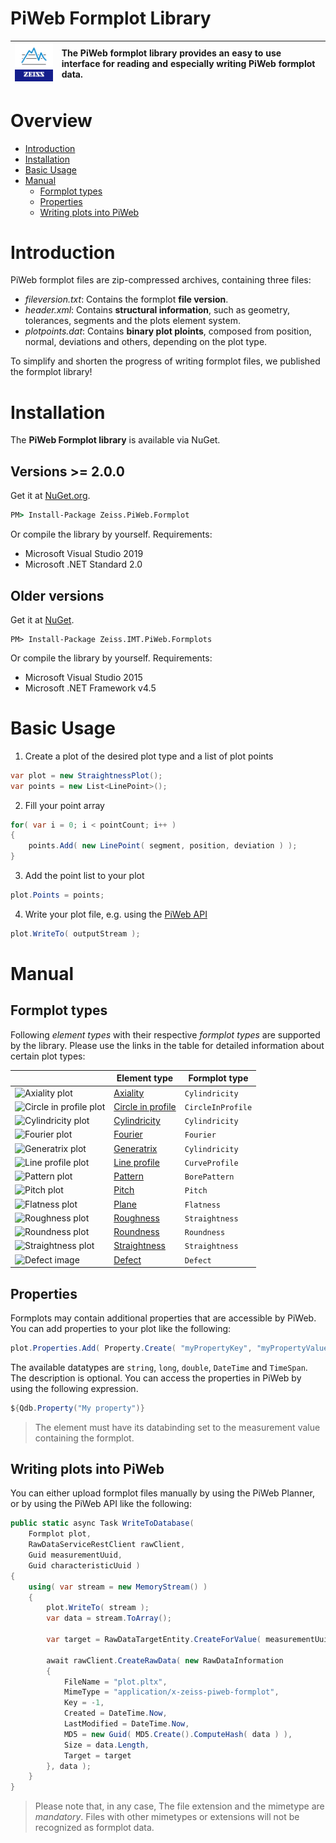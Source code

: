 [logo]: docs/gfx/Logo.png "PiWeb Logo"
[axiality]: docs/gfx/32px/AxialityplotElement.png "Axiality plot"
[pattern]: docs/gfx/32px/BorepatternplotElement.png "Pattern plot"
[roundness]: docs/gfx/32px/CircleplotElement.png "Roundness plot"
[circleinprofile]: docs/gfx/32px/CircleprofileplotElement.png "Circle in profile plot"
[lineprofile]:docs/gfx/32px/CurveplotElement.png "Line profile plot"
[cylindricity]: docs/gfx/32px/CylinderplotElement.png "Cylindricity plot"
[straightness]: docs/gfx/32px/LineplotElement.png "Straightness plot"
[pitch]: docs/gfx/32px/PitchplotElement.png "Pitch plot"
[flatness]: docs/gfx/32px/PlaneplotElement.png "Flatness plot"
[roughness]: docs/gfx/32px/RoughnessplotElement.png "Roughness plot"
[generatrix]: docs/gfx/32px/SurfaceLineplotElement.png "Generatrix plot"
[fourier]: docs/gfx/32px/FourierplotElement.png "Fourier plot"
[defect]: docs/gfx/32px/DefectElement.png "Defect image"


# PiWeb Formplot Library

| ![Zeiss IQS Logo](docs/gfx/logo_128x128.png) | The **PiWeb formplot library** provides an easy to use interface for reading and especially writing PiWeb formplot data. |
|-|:-|


# Overview

- [Introduction](#introduction)
- [Installation](#installation)
- [Basic Usage](#basic-usage)
- [Manual](#manual)
	- [Formplot types](#formplot-types)
	- [Properties](#properties)
	- [Writing plots into PiWeb](#writing-plots-into-piWeb)


# Introduction

PiWeb formplot files are zip-compressed archives, containing three files:

* *fileversion.txt*: Contains the formplot **file version**.
* *header.xml*: Contains **structural information**, such as geometry, tolerances, segments and the plots element system.
* *plotpoints.dat*: Contains **binary plot ploints**, composed from position, normal, deviations and others, depending on the plot type.

To simplify and shorten the progress of writing formplot files, we published the formplot library!


# Installation

The **PiWeb Formplot library** is available via NuGet.


## Versions >= 2.0.0

Get it at [NuGet.org](https://www.nuget.org/packages/Zeiss.PiWeb.Formplot/).

```cmd
PM> Install-Package Zeiss.PiWeb.Formplot
```

Or compile the library by yourself. Requirements:

* Microsoft Visual Studio 2019
* Microsoft .NET Standard 2.0


## Older versions

Get it at [NuGet](https://www.nuget.org/packages/Zeiss.IMT.PiWeb.Formplots/).

```
PM> Install-Package Zeiss.IMT.PiWeb.Formplots
```

Or compile the library by yourself. Requirements:

* Microsoft Visual Studio 2015
* Microsoft .NET Framework v4.5

# Basic Usage

1. Create a plot of the desired plot type and a list of plot points
```csharp
var plot = new StraightnessPlot();
var points = new List<LinePoint>();
```
2. Fill your point array
```csharp
for( var i = 0; i < pointCount; i++ )
{
	points.Add( new LinePoint( segment, position, deviation ) );
}
```
3. Add the point list to your plot
```csharp
plot.Points = points;
```
4. Write your plot file, e.g. using the [PiWeb API](https://github.com/ZEISS-PiWeb/PiWeb-Api)
```csharp
plot.WriteTo( outputStream );
```

# Manual

## Formplot types

Following _element types_ with their respective _formplot types_ are supported by the library. Please use the links in the table for detailed information about certain plot types:

|  |Element type | Formplot type |
|---|------------- |-------------|
| ![][axiality]| [Axiality](docs/Plots/Axiality.md) | `Cylindricity` |
| ![][circleinprofile]| [Circle in profile](docs/Plots/CircleInProfile.md) | `CircleInProfile` |  
| ![][cylindricity]| [Cylindricity](docs/Plots/Cylindricity.md) |  `Cylindricity` |
| ![][fourier]| [Fourier](docs/Plots/Fourier.md) |  `Fourier` |
| ![][generatrix]| [Generatrix](docs/Plots/Generatrix.md) |  `Cylindricity` |
| ![][lineprofile]| [Line profile](docs/Plots/LineProfile.md) |  `CurveProfile` |
| ![][pattern]| [Pattern](docs/Plots/Pattern.md) |  `BorePattern` |
| ![][pitch]| [Pitch](docs/Plots/Pitch.md) |  `Pitch` |
| ![][flatness]| [Plane](docs/Plots/Plane.md) |  `Flatness` |
| ![][roughness]| [Roughness](docs/Plots/Line.md) |  `Straightness` |
| ![][roundness]| [Roundness](docs/Plots/Circle.md) |  `Roundness` |
| ![][straightness]| [Straightness](docs/Plots/Line.md) |  `Straightness` |
| ![][defect]| [Defect](docs/Plots/Defect.md) |  `Defect` |

## Properties

Formplots may contain additional properties that are accessible by PiWeb. You can add properties to your plot like the following:

```csharp
plot.Properties.Add( Property.Create( "myPropertyKey", "myPropertyValue", "propertyDescription" ) );
```
The available datatypes are `string`, `long`, `double`, `DateTime` and `TimeSpan`. The description is optional.
You can access the properties in PiWeb by using the following expression. 

```csharp
${Qdb.Property("My property")}
```

> The element must have its databinding set to the measurement value containing the formplot.

## Writing plots into PiWeb

You can either upload formplot files manually by using the PiWeb Planner, or by using the PiWeb API like the following:

```csharp
public static async Task WriteToDatabase( 
	Formplot plot, 
	RawDataServiceRestClient rawClient, 
	Guid measurementUuid, 
	Guid characteristicUuid )
{
	using( var stream = new MemoryStream() )
	{
		plot.WriteTo( stream );
		var data = stream.ToArray();

		var target = RawDataTargetEntity.CreateForValue( measurementUuid, characteristicUuid );

		await rawClient.CreateRawData( new RawDataInformation
		{
			FileName = "plot.pltx",								
			MimeType = "application/x-zeiss-piweb-formplot",
			Key = -1,
			Created = DateTime.Now,
			LastModified = DateTime.Now,
			MD5 = new Guid( MD5.Create().ComputeHash( data ) ),
			Size = data.Length,
			Target = target
		}, data );
	}
}
```

>Please note that, in any case, The file extension and the mimetype are *mandatory*. Files with other mimetypes or extensions will not be recognized as formplot data.

